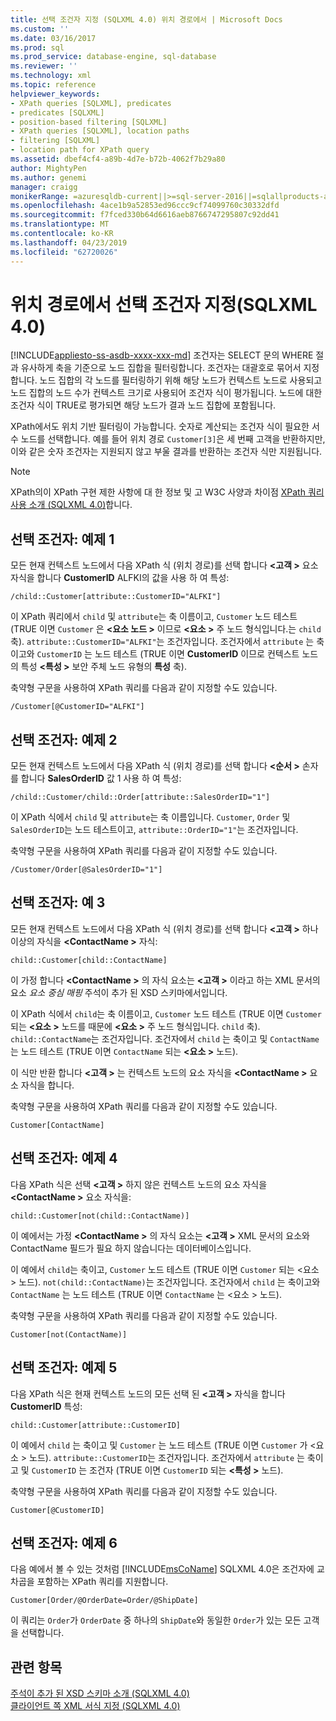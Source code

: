 ```yaml
---
title: 선택 조건자 지정 (SQLXML 4.0) 위치 경로에서 | Microsoft Docs
ms.custom: ''
ms.date: 03/16/2017
ms.prod: sql
ms.prod_service: database-engine, sql-database
ms.reviewer: ''
ms.technology: xml
ms.topic: reference
helpviewer_keywords:
- XPath queries [SQLXML], predicates
- predicates [SQLXML]
- position-based filtering [SQLXML]
- XPath queries [SQLXML], location paths
- filtering [SQLXML]
- location path for XPath query
ms.assetid: dbef4cf4-a89b-4d7e-b72b-4062f7b29a80
author: MightyPen
ms.author: genemi
manager: craigg
monikerRange: =azuresqldb-current||>=sql-server-2016||=sqlallproducts-allversions||>=sql-server-linux-2017||=azuresqldb-mi-current
ms.openlocfilehash: 4ace1b9a52853ed96ccc9cf74099760c30332dfd
ms.sourcegitcommit: f7fced330b64d6616aeb8766747295807c92dd41
ms.translationtype: MT
ms.contentlocale: ko-KR
ms.lasthandoff: 04/23/2019
ms.locfileid: "62720026"
---
```

# <a name="specifying-selection-predicates-in-the-location-path-sqlxml-40"></a>위치 경로에서 선택 조건자 지정(SQLXML 4.0)
[!INCLUDE[appliesto-ss-asdb-xxxx-xxx-md](../../../includes/appliesto-ss-asdb-xxxx-xxx-md.md)]
  조건자는 SELECT 문의 WHERE 절과 유사하게 축을 기준으로 노드 집합을 필터링합니다. 조건자는 대괄호로 묶어서 지정합니다. 노드 집합의 각 노드를 필터링하기 위해 해당 노드가 컨텍스트 노드로 사용되고 노드 집합의 노드 수가 컨텍스트 크기로 사용되어 조건자 식이 평가됩니다. 노드에 대한 조건자 식이 TRUE로 평가되면 해당 노드가 결과 노드 집합에 포함됩니다.  
  
 XPath에서도 위치 기반 필터링이 가능합니다. 숫자로 계산되는 조건자 식이 필요한 서수 노드를 선택합니다. 예를 들어 위치 경로 `Customer[3]`은 세 번째 고객을 반환하지만, 이와 같은 숫자 조건자는 지원되지 않고 부울 결과를 반환하는 조건자 식만 지원됩니다.  
  
> [!NOTE]  
>  XPath의이 XPath 구현 제한 사항에 대 한 정보 및 고 W3C 사양과 차이점 [XPath 쿼리 사용 소개 &#40;SQLXML 4.0&#41;](../../../relational-databases/sqlxml-annotated-xsd-schemas-xpath-queries/introduction-to-using-xpath-queries-sqlxml-4-0.md)합니다.  
  
## <a name="selection-predicate-example-1"></a>선택 조건자: 예제 1  
 모든 현재 컨텍스트 노드에서 다음 XPath 식 (위치 경로)를 선택 합니다  **\<고객 >** 요소 자식을 합니다 **CustomerID** ALFKI의 값을 사용 하 여 특성:  
  
```  
/child::Customer[attribute::CustomerID="ALFKI"]  
```  
  
 이 XPath 쿼리에서 `child` 및 `attribute`는 축 이름이고, `Customer` 노드 테스트 (TRUE 이면 `Customer` 은  **\<요소 노드 >** 이므로  **\<요소 >** 주 노드 형식입니다.는 `child` 축). `attribute::CustomerID="ALFKI"`는 조건자입니다. 조건자에서 `attribute` 는 축이고와 `CustomerID` 는 노드 테스트 (TRUE 이면 **CustomerID** 이므로 컨텍스트 노드의 특성  **\<특성 >** 보안 주체 노드 유형의 **특성** 축).  
  
 축약형 구문을 사용하여 XPath 쿼리를 다음과 같이 지정할 수도 있습니다.  
  
```  
/Customer[@CustomerID="ALFKI"]  
```  
  
## <a name="selection-predicate-example-2"></a>선택 조건자: 예제 2  
 모든 현재 컨텍스트 노드에서 다음 XPath 식 (위치 경로)를 선택 합니다  **\<순서 >** 손자를 합니다 **SalesOrderID** 값 1 사용 하 여 특성:  
  
```  
/child::Customer/child::Order[attribute::SalesOrderID="1"]  
```  
  
 이 XPath 식에서 `child` 및 `attribute`는 축 이름입니다. `Customer`, `Order` 및 `SalesOrderID`는 노드 테스트이고, `attribute::OrderID="1"`는 조건자입니다.  
  
 축약형 구문을 사용하여 XPath 쿼리를 다음과 같이 지정할 수도 있습니다.  
  
```  
/Customer/Order[@SalesOrderID="1"]  
```  
  
## <a name="selection-predicate-example-3"></a>선택 조건자: 예 3  
 모든 현재 컨텍스트 노드에서 다음 XPath 식 (위치 경로)를 선택 합니다  **\<고객 >** 하나 이상의 자식을  **\<ContactName >** 자식:  
  
```  
child::Customer[child::ContactName]  
```  
  
 이 가정 합니다  **\<ContactName >** 의 자식 요소는  **\<고객 >** 이라고 하는 XML 문서의 요소  *요소 중심 매핑* 주석이 추가 된 XSD 스키마에서입니다.  
  
 이 XPath 식에서 `child`는 축 이름이고, `Customer` 노드 테스트 (TRUE 이면 `Customer` 되는  **\<요소 >** 노드를 때문에  **\<요소 >** 주 노드 형식입니다. `child` 축). `child::ContactName`는 조건자입니다. 조건자에서 `child` 는 축이고 및 `ContactName` 는 노드 테스트 (TRUE 이면 `ContactName` 되는  **\<요소 >** 노드).  
  
 이 식만 반환 합니다  **\<고객 >** 는 컨텍스트 노드의 요소 자식을  **\<ContactName >** 요소 자식을 합니다.  
  
 축약형 구문을 사용하여 XPath 쿼리를 다음과 같이 지정할 수도 있습니다.  
  
```  
Customer[ContactName]  
```  
  
## <a name="selection-predicate-example-4"></a>선택 조건자: 예제 4  
 다음 XPath 식은 선택  **\<고객 >** 하지 않은 컨텍스트 노드의 요소 자식을  **\<ContactName >** 요소 자식을:  
  
```  
child::Customer[not(child::ContactName)]  
```  
  
 이 예에서는 가정  **\<ContactName >** 의 자식 요소는  **\<고객 >** XML 문서의 요소와 ContactName 필드가 필요 하지 않습니다는 데이터베이스입니다.  
  
 이 예에서 `child`는 축이고, `Customer` 노드 테스트 (TRUE 이면 `Customer` 되는 \<요소 > 노드). `not(child::ContactName)`는 조건자입니다. 조건자에서 `child` 는 축이고와 `ContactName` 는 노드 테스트 (TRUE 이면 `ContactName` 는 \<요소 > 노드).  
  
 축약형 구문을 사용하여 XPath 쿼리를 다음과 같이 지정할 수도 있습니다.  
  
```  
Customer[not(ContactName)]  
```  
  
## <a name="selection-predicate-example-5"></a>선택 조건자: 예제 5  
 다음 XPath 식은 현재 컨텍스트 노드의 모든 선택 된  **\<고객 >** 자식을 합니다 **CustomerID** 특성:  
  
```  
child::Customer[attribute::CustomerID]  
```  
  
 이 예에서 `child` 는 축이고 및 `Customer` 는 노드 테스트 (TRUE 이면 `Customer` 가 \<요소 > 노드). `attribute::CustomerID`는 조건자입니다. 조건자에서 `attribute` 는 축이고 및 `CustomerID` 는 조건자 (TRUE 이면 `CustomerID` 되는  **\<특성 >** 노드).  
  
 축약형 구문을 사용하여 XPath 쿼리를 다음과 같이 지정할 수도 있습니다.  
  
```  
Customer[@CustomerID]  
```  
  
## <a name="selection-predicate-example-6"></a>선택 조건자: 예제 6  
 다음 예에서 볼 수 있는 것처럼 [!INCLUDE[msCoName](../../../includes/msconame-md.md)] SQLXML 4.0은 조건자에 교차곱을 포함하는 XPath 쿼리를 지원합니다.  
  
```  
Customer[Order/@OrderDate=Order/@ShipDate]  
```  
  
 이 쿼리는 `Order`가 `OrderDate` 중 하나의 `ShipDate`와 동일한 `Order`가 있는 모든 고객을 선택합니다.  
  
## <a name="see-also"></a>관련 항목  
 [주석이 추가 된 XSD 스키마 소개 &#40;SQLXML 4.0&#41;](../../../relational-databases/sqlxml/annotated-xsd-schemas/introduction-to-annotated-xsd-schemas-sqlxml-4-0.md)   
 [클라이언트 쪽 XML 서식 지정 &#40;SQLXML 4.0&#41;](../../../relational-databases/sqlxml/formatting/client-side-xml-formatting-sqlxml-4-0.md)  
  
  
